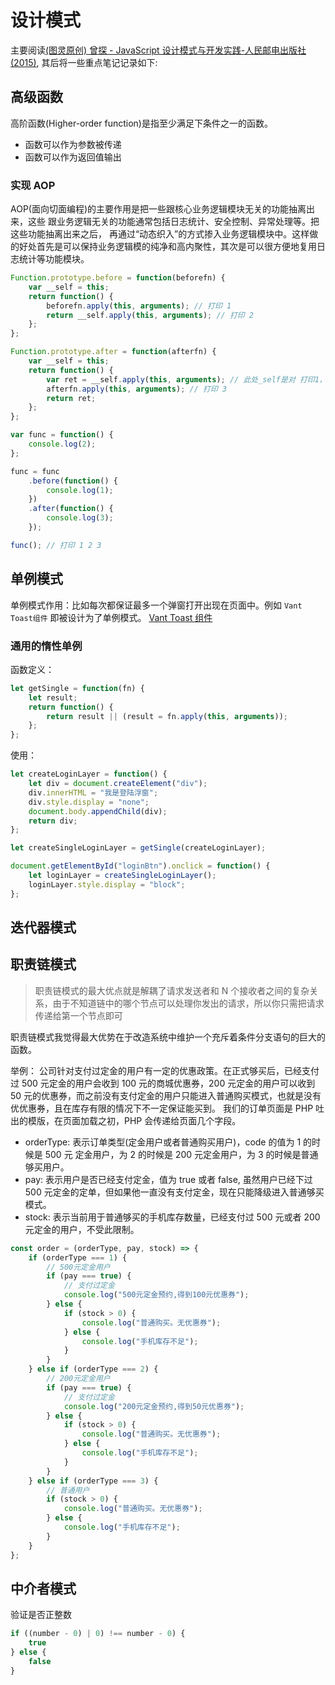 # 设计模式

主要阅读[(图灵原创) 曾探 - JavaScript 设计模式与开发实践-人民邮电出版社 (2015)](/pdf/designpattern.pdf), 其后将一些重点笔记记录如下:

## 高级函数

高阶函数(Higher-order function)是指至少满足下条件之一的函数。

* 函数可以作为参数被传递
* 函数可以作为返回值输出

### 实现 AOP

AOP(面向切面编程)的主要作用是把一些跟核心业务逻辑模块无关的功能抽离出来，这些 跟业务逻辑无关的功能通常包括日志统计、安全控制、异常处理等。把这些功能抽离出来之后， 再通过“动态织入”的方式掺入业务逻辑模块中。这样做的好处首先是可以保持业务逻辑模的纯净和高内聚性，其次是可以很方便地复用日志统计等功能模块。

```js
Function.prototype.before = function(beforefn) {
    var __self = this;
    return function() {
        beforefn.apply(this, arguments); // 打印 1
        return __self.apply(this, arguments); // 打印 2
    };
};

Function.prototype.after = function(afterfn) {
    var __self = this;
    return function() {
        var ret = __self.apply(this, arguments); // 此处_self是对 打印1，打印2 函数在此处的引用，并在此处最终被执行
        afterfn.apply(this, arguments); // 打印 3
        return ret;
    };
};

var func = function() {
    console.log(2);
};

func = func
    .before(function() {
        console.log(1);
    })
    .after(function() {
        console.log(3);
    });

func(); // 打印 1 2 3
```

## 单例模式

单例模式作用：比如每次都保证最多一个弹窗打开出现在页面中。例如 `Vant Toast组件` 即被设计为了单例模式。
[Vant Toast 组件](https://vant-contrib.gitee.io/vant/v2/#/zh-CN/toast)

### 通用的惰性单例

函数定义：

```js
let getSingle = function(fn) {
    let result;
    return function() {
        return result || (result = fn.apply(this, arguments));
    };
};
```

使用：

```js
let createLoginLayer = function() {
    let div = document.createElement("div");
    div.innerHTML = "我是登陆浮窗";
    div.style.display = "none";
    document.body.appendChild(div);
    return div;
};

let createSingleLoginLayer = getSingle(createLoginLayer);

document.getElementById("loginBtn").onclick = function() {
    let loginLayer = createSingleLoginLayer();
    loginLayer.style.display = "block";
};
```

## 迭代器模式

## 职责链模式

> 职责链模式的最大优点就是解耦了请求发送者和 N 个接收者之间的复杂关 系，由于不知道链中的哪个节点可以处理你发出的请求，所以你只需把请求传递给第一个节点即可

职责链模式我觉得最大优势在于改造系统中维护一个充斥着条件分支语句的巨大的函数。

举例：
公司针对支付过定金的用户有一定的优惠政策。在正式够买后，已经支付过 500 元定金的用户会收到 100 元的商城优惠券，200 元定金的用户可以收到 50 元的优惠券，而之前没有支付定金的用户只能进入普通购买模式，也就是没有优优惠券，且在库存有限的情况下不一定保证能买到。
我们的订单页面是 PHP 吐出的模版，在页面加载之初，PHP 会传递给页面几个字段。

* orderType: 表示订单类型(定金用户或者普通购买用户)，code 的值为 1 的时候是 500 元 定金用户，为 2 的时候是 200 元定金用户，为 3 的时候是普通够买用户。
* pay: 表示用户是否已经支付定金，值为 true 或者 false, 虽然用户已经下过 500 元定金的定单，但如果他一直没有支付定金，现在只能降级进入普通够买模式。
* stock: 表示当前用于普通够买的手机库存数量，已经支付过 500 元或者 200 元定金的用户，不受此限制。

```js
const order = (orderType, pay, stock) => {
    if (orderType === 1) {
        // 500元定金用户
        if (pay === true) {
            // 支付过定金
            console.log("500元定金预约,得到100元优惠券");
        } else {
            if (stock > 0) {
                console.log("普通购买。无优惠券");
            } else {
                console.log("手机库存不足");
            }
        }
    } else if (orderType === 2) {
        // 200元定金用户
        if (pay === true) {
            // 支付过定金
            console.log("200元定金预约,得到50元优惠券");
        } else {
            if (stock > 0) {
                console.log("普通购买。无优惠券");
            } else {
                console.log("手机库存不足");
            }
        }
    } else if (orderType === 3) {
        // 普通用户
        if (stock > 0) {
            console.log("普通购买。无优惠券");
        } else {
            console.log("手机库存不足");
        }
    }
};
```

## 中介者模式

验证是否正整数

```js
if ((number - 0) | 0) !== number - 0) {
    true
} else {
    false
}
```
